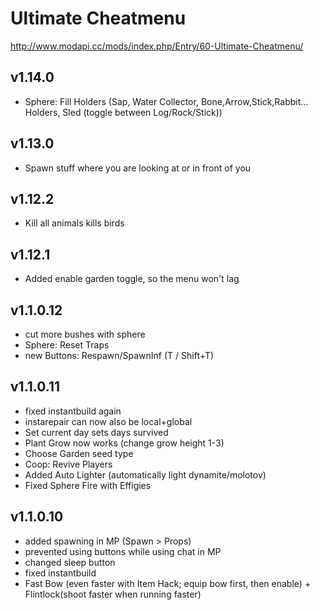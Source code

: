 # Ultimate Cheatmenu
http://www.modapi.cc/mods/index.php/Entry/60-Ultimate-Cheatmenu/

## v1.14.0
- Sphere: Fill Holders (Sap, Water Collector, Bone,Arrow,Stick,Rabbit... Holders, Sled (toggle between Log/Rock/Stick))

## v1.13.0
- Spawn stuff where you are looking at or in front of you

## v1.12.2
- Kill all animals kills birds

## v1.12.1
- Added enable garden toggle, so the menu won't lag

## v1.1.0.12
- cut more bushes with sphere
- Sphere: Reset Traps
- new Buttons: Respawn/SpawnInf (T / Shift+T)

## v1.1.0.11
- fixed instantbuild again
- instarepair can now also be local+global
- Set current day sets days survived
- Plant Grow now works (change grow height 1-3)
- Choose Garden seed type
- Coop: Revive Players
- Added Auto Lighter (automatically light dynamite/molotov)
- Fixed Sphere Fire with Effigies

## v1.1.0.10
- added spawning in MP (Spawn > Props)
- prevented using buttons while using chat in MP
- changed sleep button
- fixed instantbuild
- Fast Bow (even faster with Item Hack; equip bow first, then enable) + Flintlock(shoot faster when running faster)